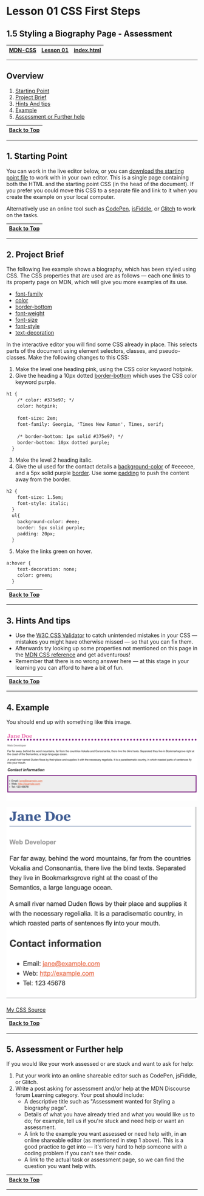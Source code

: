 # Lesson 01 CSS First Steps

## 1.5 Styling a Biography Page - Assessment

|[MDN-CSS](/README.md)|[Lesson 01](../readme.md)|[index.html](./index.html)|
|-|-|-|
---

## Overview

1. [Starting Point](#1-starting-point)
1. [Project Brief](#2-project-brief)
1. [Hints And tips](#3-hints-and-tips)
1. [Example](#4-example)
1. [Assessment or Further help](#5-assessment-or-further-help)

|[Back to Top](#overview)|
|-|

---

## 1. Starting Point

You can work in the live editor below, or you can [download the starting point file](https://github.com/mdn/css-examples/blob/main/learn/getting-started/biog-download.html) to work with in your own editor. This is a single page containing both the HTML and the starting point CSS (in the head of the document). If you prefer you could move this CSS to a separate file and link to it when you create the example on your local computer.

Alternatively use an online tool such as [CodePen](https://codepen.io), [jsFiddle](https://jsfiddle.net), or [Glitch](https://glitch.com) to work on the tasks.



|[Back to Top](#overview)|
|-|

---

## 2. Project Brief

The following live example shows a biography, which has been styled using CSS. The CSS properties that are used are as follows — each one links to its property page on MDN, which will give you more examples of its use.

* [font-family](https://developer.mozilla.org/en-US/docs/Web/CSS/font-family)
* [color](https://developer.mozilla.org/en-US/docs/Web/CSS/color)
* [border-bottom](https://developer.mozilla.org/en-US/docs/Web/CSS/border-bottom)
* [font-weight](https://developer.mozilla.org/en-US/docs/Web/CSS/font-weight)
* [font-size](https://developer.mozilla.org/en-US/docs/Web/CSS/font-size)
* [font-style](https://developer.mozilla.org/en-US/docs/Web/CSS/font-style)
* [text-decoration](https://developer.mozilla.org/en-US/docs/Web/CSS/text-decoration)

In the interactive editor you will find some CSS already in place. This selects parts of the document using element selectors, classes, and pseudo-classes. Make the following changes to this CSS:

1. Make the level one heading pink, using the CSS color keyword hotpink.
2. Give the heading a 10px dotted [border-bottom](https://developer.mozilla.org/en-US/docs/Web/CSS/border-bottom) which uses the CSS color keyword purple.
```
h1 {
    /* color: #375e97; */
    color: hotpink;
    
    font-size: 2em;
    font-family: Georgia, 'Times New Roman', Times, serif;
    
    /* border-bottom: 1px solid #375e97; */
    border-bottom: 10px dotted purple;
  }
```
3. Make the level 2 heading italic.
4. Give the ul used for the contact details a [background-color](https://developer.mozilla.org/en-US/docs/Web/CSS/background-color) of #eeeeee, and a 5px solid purple [border](https://developer.mozilla.org/en-US/docs/Web/CSS/border). Use some [padding](https://developer.mozilla.org/en-US/docs/Web/CSS/padding) to push the content away from the border.
```
h2 {
    font-size: 1.5em;
    font-style: italic;
  }
  ul{
    background-color: #eee;
    border: 5px solid purple;
    padding: 20px;
  }
```
5. Make the links green on hover.
```
a:hover {
    text-decoration: none;
    color: green;
  }
```



|[Back to Top](#overview)|
|-|

---

## 3. Hints And tips

* Use the [W3C CSS Validator](https://jigsaw.w3.org/css-validator/) to catch unintended mistakes in your CSS — mistakes you might have otherwise missed — so that you can fix them.
* Afterwards try looking up some properties not mentioned on this page in the [MDN CSS reference](https://developer.mozilla.org/en-US/docs/Web/CSS/Reference) and get adventurous!
* Remember that there is no wrong answer here — at this stage in your learning you can afford to have a bit of fun.



|[Back to Top](#overview)|
|-|

---

## 4. Example

You should end up with something like this image.

![ExampleResult](./img/1.png)

![Before](./img/2.png)

[My CSS Source](style.css)

|[Back to Top](#overview)|
|-|

---

## 5. Assessment or Further help

If you would like your work assessed or are stuck and want to ask for help:

1. Put your work into an online shareable editor such as CodePen, jsFiddle, or Glitch.
2. Write a post asking for assessment and/or help at the MDN Discourse forum Learning category. Your post should include:
    * A descriptive title such as "Assessment wanted for Styling a biography page".
    * Details of what you have already tried and what you would like us to do; for example, tell us if you're stuck and need help or want an assessment.
    * A link to the example you want assessed or need help with, in an online shareable editor (as mentioned in step 1 above). This is a good practice to get into — it's very hard to help someone with a coding problem if you can't see their code.
    * A link to the actual task or assessment page, so we can find the question you want help with.

|[Back to Top](#overview)|
|-|

---